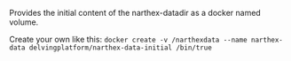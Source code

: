 Provides the initial content of the narthex-datadir as a docker named volume.

Create your own like this: `docker create -v /narthexdata --name narthex-data delvingplatform/narthex-data-initial /bin/true`
